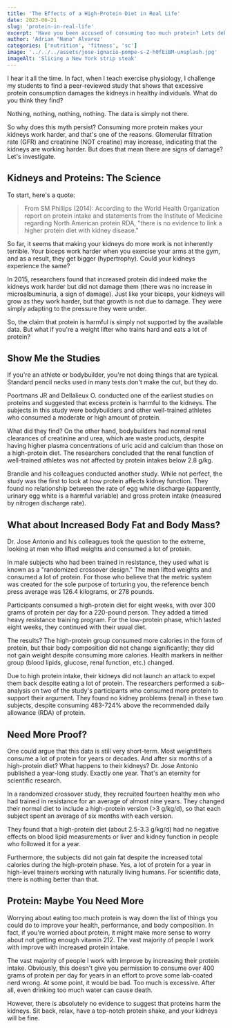 ```yaml
---
title: 'The Effects of a High-Protein Diet in Real Life'
date: 2023-06-21
slug: 'protein-in-real-life'
excerpt: 'Have you been accused of consuming too much protein? Lets debunk the myth.'
author: 'Adrian "Nano" Alvarez'
categories: ['nutrition', 'fitness', 'sc']
image: '../../../assets/jose-ignacio-pompe-s-Z-h0fEiBM-unsplash.jpg'
imageAlt: 'Slicing a New York strip steak'
---
```


I hear it all the time. In fact, when I teach exercise physiology, I challenge my students to find a peer-reviewed study that shows that excessive protein consumption damages the kidneys in healthy individuals. What do you think they find?

Nothing, nothing, nothing, nothing. The data is simply not there.

So why does this myth persist? Consuming more protein makes your kidneys work harder, and that's one of the reasons. Glomerular filtration rate (GFR) and creatinine (NOT creatine) may increase, indicating that the kidneys are working harder. But does that mean there are signs of damage? Let's investigate.

## Kidneys and Proteins: The Science

To start, here's a quote:

> From SM Phillips (2014): According to the World Health Organization report on protein intake and statements from the Institute of Medicine regarding North American protein RDA, "there is no evidence to link a higher protein diet with kidney disease."

So far, it seems that making your kidneys do more work is not inherently terrible. Your biceps work harder when you exercise your arms at the gym, and as a result, they get bigger (hypertrophy). Could your kidneys experience the same?

In 2015, researchers found that increased protein did indeed make the kidneys work harder but did not damage them (there was no increase in microalbuminuria, a sign of damage). Just like your biceps, your kidneys will grow as they work harder, but that growth is not due to damage. They were simply adapting to the pressure they were under.

So, the claim that protein is harmful is simply not supported by the available data. But what if you're a weight lifter who trains hard and eats a lot of protein?

## Show Me the Studies

If you're an athlete or bodybuilder, you're not doing things that are typical. Standard pencil necks used in many tests don't make the cut, but they do.

Poortmans JR and Dellalieux O. conducted one of the earliest studies on proteins and suggested that excess protein is harmful to the kidneys. The subjects in this study were bodybuilders and other well-trained athletes who consumed a moderate or high amount of protein.

What did they find? On the other hand, bodybuilders had normal renal clearances of creatinine and urea, which are waste products, despite having higher plasma concentrations of uric acid and calcium than those on a high-protein diet. The researchers concluded that the renal function of well-trained athletes was not affected by protein intakes below 2.8 g/kg.

Brandle and his colleagues conducted another study. While not perfect, the study was the first to look at how protein affects kidney function. They found no relationship between the rate of egg white discharge (apparently, urinary egg white is a harmful variable) and gross protein intake (measured by nitrogen discharge rate).

## What about Increased Body Fat and Body Mass?

Dr. Jose Antonio and his colleagues took the question to the extreme, looking at men who lifted weights and consumed a lot of protein.

In male subjects who had been trained in resistance, they used what is known as a "randomized crossover design." The men lifted weights and consumed a lot of protein. For those who believe that the metric system was created for the sole purpose of torturing you, the reference bench press average was 126.4 kilograms, or 278 pounds.

Participants consumed a high-protein diet for eight weeks, with over 300 grams of protein per day for a 220-pound person. They added a timed heavy resistance training program. For the low-protein phase, which lasted eight weeks, they continued with their usual diet.

The results? The high-protein group consumed more calories in the form of protein, but their body composition did not change significantly; they did not gain weight despite consuming more calories. Health markers in neither group (blood lipids, glucose, renal function, etc.) changed.

Due to high protein intake, their kidneys did not launch an attack to expel them back despite eating a lot of protein. The researchers performed a sub-analysis on two of the study's participants who consumed more protein to support their argument. They found no kidney problems (renal) in these two subjects, despite consuming 483-724% above the recommended daily allowance (RDA) of protein.

## Need More Proof?

One could argue that this data is still very short-term. Most weightlifters consume a lot of protein for years or decades. And after six months of a high-protein diet? What happens to their kidneys? Dr. Jose Antonio published a year-long study. Exactly one year. That's an eternity for scientific research.

In a randomized crossover study, they recruited fourteen healthy men who had trained in resistance for an average of almost nine years. They changed their normal diet to include a high-protein version (>3 g/kg/d), so that each subject spent an average of six months with each version.

They found that a high-protein diet (about 2.5-3.3 g/kg/d) had no negative effects on blood lipid measurements or liver and kidney function in people who followed it for a year.

Furthermore, the subjects did not gain fat despite the increased total calories during the high-protein phase. Yes, a lot of protein for a year in high-level trainers working with naturally living humans. For scientific data, there is nothing better than that.

## Protein: Maybe You Need More

Worrying about eating too much protein is way down the list of things you could do to improve your health, performance, and body composition. In fact, if you're worried about protein, it might make more sense to worry about not getting enough vitamin 212. The vast majority of people I work with improve with increased protein intake.

The vast majority of people I work with improve by increasing their protein intake. Obviously, this doesn't give you permission to consume over 400 grams of protein per day for years in an effort to prove some lab-coated nerd wrong. At some point, it would be bad. Too much is excessive. After all, even drinking too much water can cause death.

However, there is absolutely no evidence to suggest that proteins harm the kidneys. Sit back, relax, have a top-notch protein shake, and your kidneys will be fine.
